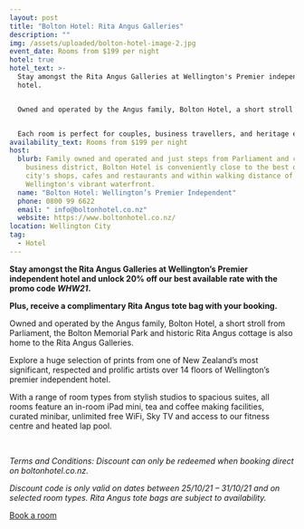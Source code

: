 ```yaml
---
layout: post
title: "Bolton Hotel: Rita Angus Galleries"
description: ""
img: /assets/uploaded/bolton-hotel-image-2.jpg
event_date: Rooms from $199 per night
hotel: true
hotel_text: >-
  Stay amongst the Rita Angus Galleries at Wellington's Premier independent
  hotel.  


  Owned and operated by the Angus family, Bolton Hotel, a short stroll from Parliament, the Bolton Memorial Park and historic Rita Angus cottage is also home to the Rita Angus Galleries.


  Each room is perfect for couples, business travellers, and heritage explorers.
availability_text: Rooms from $199 per night
host:
  blurb: Family owned and operated and just steps from Parliament and central
    business district, Bolton Hotel is conveniently close to the best of the
    city's shops, cafes and restaurants and within walking distance of
    Wellington's vibrant waterfront.
  name: "Bolton Hotel: Wellington’s Premier Independent"
  phone: 0800 99 6622
  email: " info@boltonhotel.co.nz"
  website: https://www.boltonhotel.co.nz/
location: Wellington City
tag:
  - Hotel
---
```

**Stay amongst the Rita Angus Galleries at Wellington’s Premier independent hotel and unlock 20% off our best available rate with the promo code *WHW21*.** 

**Plus, receive a complimentary Rita Angus tote bag with your booking.**

Owned and operated by the Angus family, Bolton Hotel, a short stroll from Parliament, the Bolton Memorial Park and historic Rita Angus cottage is also home to the Rita Angus Galleries. 

Explore a huge selection of prints from one of New Zealand’s most significant, respected and prolific artists over 14 floors of Wellington’s premier independent hotel. 

With a range of room types from stylish studios to spacious suites, all rooms feature an in-room iPad mini, tea and coffee making facilities, curated minibar, unlimited free WiFi, Sky TV and access to our fitness centre and heated lap pool.

<br>

*Terms and Conditions: Discount can only be redeemed when booking direct on boltonhotel.co.nz.*

*Discount code is only valid on dates between 25/10/21 – 31/10/21 and on selected room types. Rita Angus tote bags are subject to availability.*

<a href="https://www.boltonhotel.co.nz/wellington-heritage-week" class="button">Book a room</a>